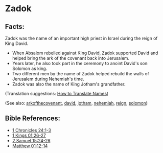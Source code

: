# Zadok #

## Facts: ##

Zadok was the name of an important high priest in Israel during the reign of King David.

* When Absalom rebelled against King David, Zadok supported David and helped bring the ark of the covenant back into Jerusalem.
* Years later, he also took part in the ceremony to anoint David's son Solomon as king.
* Two different men by the name of Zadok helped rebuild the walls of Jerusalem during Nehemiah's time.
* Zadok was also the name of King Jotham's grandfather.

(Translation suggestions: [How to Translate Names](https://git.door43.org/Door43/en-ta-translate-vol1/src/master/content/translate_names.md))

(See also: [arkofthecovenant](../other/arkofthecovenant.md), [david](../other/david.md), [jotham](../other/jotham.md), [nehemiah](../other/nehemiah.md), [reign](../other/reign.md), [solomon](../other/solomon.md))

## Bible References: ##

* [1 Chronicles 24:1-3](https://door43.org/en/bible/notes/1ch/24/01)
* [1 Kings 01:26-27](https://door43.org/en/bible/notes/1ki/01/26)
* [2 Samuel 15:24-26](https://door43.org/en/bible/notes/2sa/15/24)
* [Matthew 01:12-14](https://door43.org/en/bible/notes/mat/01/12)

